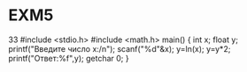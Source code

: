 # EXM5
33
#include <stdio.h>
#include <math.h>
main()
{
int x;
float y;
printf("Введите число x:/n");
scanf("%d"&x);
y=ln(x);
y=y*2;
printf("Ответ:%f",y);
getchar 0;
}
